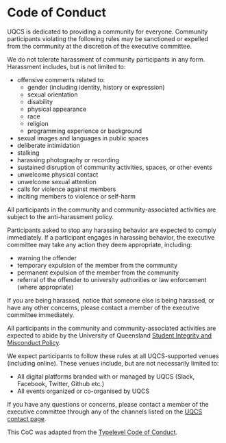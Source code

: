 # Code of Conduct

UQCS is dedicated to providing a community for everyone. Community participants violating the following rules may be sanctioned or expelled from the community at the discretion of the executive committee.

We do not tolerate harassment of community participants in any form. Harassment includes, but is not limited to:
* offensive comments related to:
  * gender (including identity, history or expression)
  * sexual orientation
  * disability
  * physical appearance
  * race
  * religion
  * programming experience or background
* sexual images and languages in public spaces
* deliberate intimidation
* stalking
* harassing photography or recording
* sustained disruption of community activities, spaces, or other events
* unwelcome physical contact
* unwelcome sexual attention
* calls for violence against members
* inciting members to violence or self-harm

All participants in the community and community-associated activities are subject to the anti-harassment policy.

Participants asked to stop any harassing behavior are expected to comply immediately. If a participant engages in harassing behavior, the executive committee may take any action they deem appropriate, including:
* warning the offender
* temporary expulsion of the member from the community
* permanent expulsion of the member from the community
* referral of the offender to university authorities or law enforcement (where appropriate)

If you are being harassed, notice that someone else is being harassed, or have any other concerns, please contact a member of the executive committee immediately.

All participants in the community and community-associated activities are expected to abide by the University of Queensland [Student Integrity and Misconduct Policy](http://ppl.app.uq.edu.au/content/3.60.04-student-integrity-and-misconduct).

We expect participants to follow these rules at all UQCS-supported venues (including online). These venues include, but are not necessarily limited to:
* All digital platforms branded with or managed by UQCS (Slack, Facebook, Twitter, Github etc.)
* All events organized or co-organised by UQCS

If you have any questions or concerns, please contact a member of the executive committee through any of the channels listed on the [UQCS contact page](https://uqcs.org.au/contact).

This CoC was adapted from the [Typelevel Code of Conduct](https://typelevel.org/conduct).